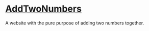 # [AddTwoNumbers](https://addtwonumbers.net)
A website with the pure purpose of adding two numbers together.

